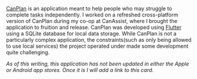 [CanPlan](https://www.canassist.ca/EN/main/programs/our-technologies/museum/canplan.html) is an application meant to help people who may struggle to complete tasks independently. I worked on a refreshed cross-platform version of CanPlan during my co-op at CanAssist, where I brought the application to fruition and release. CanPlan was developed using [Flutter](https://flutter.dev) using a SQLite database for local data storage. While CanPlan is not a particularly complex application, the constraints(such as only being allowed to use local services) the project operated under made some development quite challenging.

_As of this writing, this application has not been updated in either the Apple or Android app stores. Once it is I will add a link to this card._